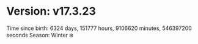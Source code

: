 # Version: v17.3.23
Time since birth: 6324 days, 151777 hours, 9106620 minutes, 546397200 seconds
Season: Winter ❄️

